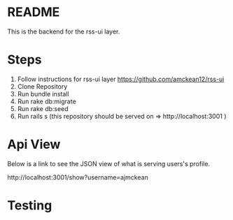 # README

This is the backend for the rss-ui layer.


# Steps
1. Follow instructions for rss-ui layer https://github.com/amckean12/rss-ui
2. Clone Repository
3. Run bundle install
4. Run rake db:migrate
5. Run rake db:seed
6. Run rails s (this repository should be served on => http://localhost:3001 ) 


# Api View
Below is a link to see the JSON view of what is serving users's profile.

http://localhost:3001/show?username=ajmckean

# Testing 
